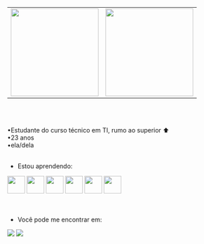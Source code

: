 <table>
  <tr>
    <td valign="top"><a href="https://github.com/camilla-sr/github-readme-stats">
  <img height=200 align="center" src="https://github-readme-stats.vercel.app/api?username=camilla-sr&theme=prussian" /></a></td>
    <td valign="top"><a href="https://github.com/camilla-sr/convoychat">
  <img height=200 align="center" src="https://github-readme-stats.vercel.app/api/top-langs?username=camilla-sr&layout=compact&langs_count=8&card_width=320&theme=prussian" /></a></td>
  </tr>
</table><br><br>

<p>
•Estudante do curso técnico em TI, rumo ao superior ⬆️<br>
•23 anos<br>
•ela/dela<br>
<br><p>

- Estou aprendendo:<br>
<div>
<img src="https://cdn.jsdelivr.net/gh/devicons/devicon/icons/java/java-original.svg" width="40" height="40"/>
<img src="https://cdn.jsdelivr.net/gh/devicons/devicon/icons/mysql/mysql-original-wordmark.svg" width="40" height="40"/>
<img src="https://cdn.jsdelivr.net/gh/devicons/devicon/icons/html5/html5-original.svg" width="40" height="40"/>
<img src="https://cdn.jsdelivr.net/gh/devicons/devicon/icons/css3/css3-original-wordmark.svg" width="40" height="40"/>
<img src="https://cdn.jsdelivr.net/gh/devicons/devicon/icons/python/python-original.svg" width="40" height="40"/>
<img src="https://cdn.jsdelivr.net/gh/devicons/devicon/icons/php/php-plain.svg" width="40" height="40"/>
</div><br><br>


- Você pode me encontrar em:<br>
<div>
<a href = "mailto:camilla.sreis2@gmail.com"><img loading="lazy" src="https://img.shields.io/badge/Gmail-D14836?style=for-the-badge&logo=gmail&logoColor=white" target="_blank"></a>
<a href="https://instagram.com/camilla.doragon" target="_blank"><img loading="lazy" src="https://img.shields.io/badge/-Instagram-%23E4405F?style=for-the-badge&logo=instagram&logoColor=white" target="_blank"></a>
</div>

